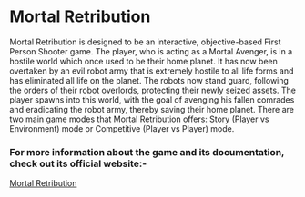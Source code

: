 # Mortal Retribution

Mortal Retribution is designed to be an interactive, objective-based First Person Shooter game. The player, who is acting as a Mortal Avenger, is in a hostile world which once used to be their home planet. It has now been overtaken by an evil robot army that is extremely hostile to all life forms and has eliminated all life on the planet. The robots now stand guard, following the orders of their robot overlords, protecting their newly seized assets. The player spawns into this world, with the goal of avenging his fallen comrades and eradicating the robot army, thereby saving their home planet. There are two main game modes that Mortal Retribution offers: Story (Player vs Environment) mode or Competitive (Player vs Player) mode.

### For more information about the game and its documentation, check out its official website:-

[Mortal Retribution](https://zikaiche.wixsite.com/website)
